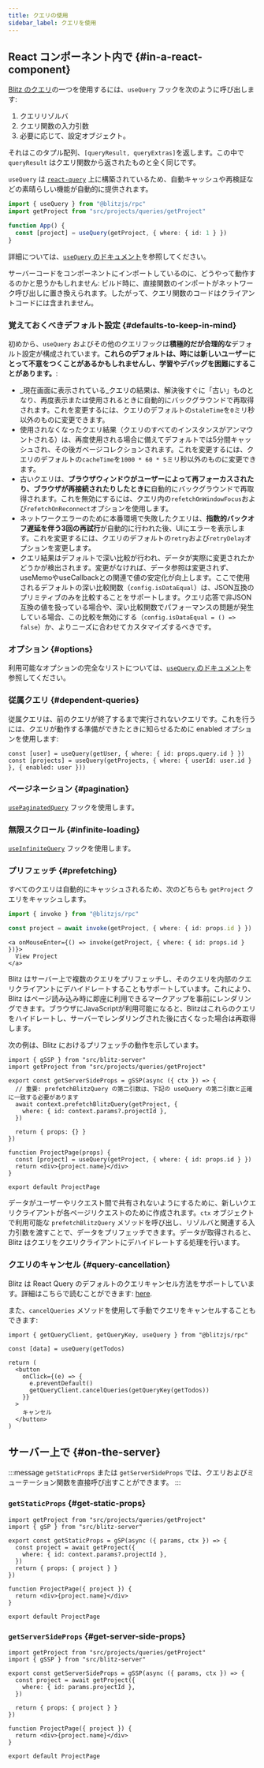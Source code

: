 ```yaml
---
title: クエリの使用
sidebar_label: クエリを使用
---
```


## React コンポーネント内で {#in-a-react-component}

[Blitz のクエリ](./query-resolvers)の一つを使用するには、`useQuery` フックを次のように呼び出します:

1. クエリリゾルバ
2. クエリ関数の入力引数
3. 必要に応じて、設定オブジェクト。

それはこのタプル配列、`[queryResult, queryExtras]`を返します。この中で `queryResult` はクエリ関数から返されたものと全く同じです。

`useQuery` は [`react-query`](https://github.com/tannerlinsley/react-query) 上に構築されているため、自動キャッシュや再検証などの素晴らしい機能が自動的に提供されます。

```ts
import { useQuery } from "@blitzjs/rpc"
import getProject from "src/projects/queries/getProject"

function App() {
  const [project] = useQuery(getProject, { where: { id: 1 } })
}
```

詳細については、[`useQuery` のドキュメント](./use-query)を参照してください。

<Card type="info" title="🤔">

サーバーコードをコンポーネントにインポートしているのに、どうやって動作するのかと思うかもしれません: ビルド時に、直接関数のインポートがネットワーク呼び出しに置き換えられます。したがって、クエリ関数のコードはクライアントコードには含まれません。

</Card>

### 覚えておくべきデフォルト設定 {#defaults-to-keep-in-mind}

初めから、`useQuery` およびその他のクエリフックは**積極的だが合理的な**デフォルト設定が構成されています。**これらのデフォルトは、時には新しいユーザーにとって不意をつくことがあるかもしれませんし、学習やデバッグを困難にすることがあります。**:

- _現在画面に表示されている_クエリの結果は、解決後すぐに「古い」ものとなり、再度表示または使用されるときに自動的にバックグラウンドで再取得されます。これを変更するには、クエリのデフォルトの`staleTime`を`0`ミリ秒以外のものに変更できます。
- 使用されなくなったクエリ結果（クエリのすべてのインスタンスがアンマウントされる）は、再度使用される場合に備えてデフォルトでは5分間キャッシュされ、その後ガベージコレクションされます。これを変更するには、クエリのデフォルトの`cacheTime`を`1000 * 60 * 5`ミリ秒以外のものに変更できます。
- 古いクエリは、**ブラウザウィンドウがユーザーによって再フォーカスされたり、ブラウザが再接続されたりしたときに**自動的にバックグラウンドで再取得されます。これを無効にするには、クエリ内の`refetchOnWindowFocus`および`refetchOnReconnect`オプションを使用します。
- ネットワークエラーのために本番環境で失敗したクエリは、**指数的バックオフ遅延を伴う3回の再試行**が自動的に行われた後、UIにエラーを表示します。これを変更するには、クエリのデフォルトの`retry`および`retryDelay`オプションを変更します。
- クエリ結果はデフォルトで深い比較が行われ、データが実際に変更されたかどうかが検出されます。変更がなければ、データ参照は変更されず、useMemoやuseCallbackとの関連で値の安定化が向上します。ここで使用されるデフォルトの深い比較関数（`config.isDataEqual`）は、JSON互換のプリミティブのみを比較することをサポートします。クエリ応答で非JSON互換の値を扱っている場合や、深い比較関数でパフォーマンスの問題が発生している場合、この比較を無効にする（`config.isDataEqual = () => false`）か、よりニーズに合わせてカスタマイズするべきです。

### オプション {#options}

利用可能なオプションの完全なリストについては、[`useQuery` のドキュメント](./use-query)を参照してください。

### 従属クエリ {#dependent-queries}

従属クエリは、前のクエリが終了するまで実行されないクエリです。これを行うには、クエリが動作する準備ができたときに知らせるために enabled オプションを使用します:

```tsx
const [user] = useQuery(getUser, { where: { id: props.query.id } })
const [projects] = useQuery(getProjects, { where: { userId: user.id } }, { enabled: user }))
```

### ページネーション {#pagination}

[`usePaginatedQuery`](./use-paginated-query) フックを使用します。

### 無限スクロール {#infinite-loading}

[`useInfiniteQuery`](./use-infinite-query) フックを使用します。

### プリフェッチ {#prefetching}

すべてのクエリは自動的にキャッシュされるため、次のどちらも `getProject` クエリをキャッシュします。

```ts
import { invoke } from "@blitzjs/rpc"

const project = await invoke(getProject, { where: { id: props.id } })
```

```tsx
<a onMouseEnter={() => invoke(getProject, { where: { id: props.id } })}>
  View Project
</a>
```

Blitz はサーバー上で複数のクエリをプリフェッチし、そのクエリを内部のクエリクライアントにデハイドレートすることもサポートしています。これにより、Blitz はページ読み込み時に即座に利用できるマークアップを事前にレンダリングできます。ブラウザにJavaScriptが利用可能になると、Blitzはこれらのクエリをハイドレートし、サーバーでレンダリングされた後に古くなった場合は再取得します。

次の例は、Blitz におけるプリフェッチの動作を示しています。

```tsx
import { gSSP } from "src/blitz-server"
import getProject from "src/projects/queries/getProject"

export const getServerSideProps = gSSP(async ({ ctx }) => {
  // 重要: prefetchBlitzQuery の第二引数は、下記の useQuery の第二引数と正確に一致する必要があります
  await context.prefetchBlitzQuery(getProject, {
    where: { id: context.params?.projectId },
  })

  return { props: {} }
})

function ProjectPage(props) {
  const [project] = useQuery(getProject, { where: { id: props.id } })
  return <div>{project.name}</div>
}

export default ProjectPage
```

データがユーザーやリクエスト間で共有されないようにするために、新しいクエリクライアントが各ページリクエストのために作成されます。`ctx` オブジェクトで利用可能な `prefetchBlitzQuery` メソッドを呼び出し、リゾルバと関連する入力引数を渡すことで、データをプリフェッチできます。データが取得されると、Blitz はクエリをクエリクライアントにデハイドレートする処理を行います。

### クエリのキャンセル {#query-cancellation}

Blitz は React Query のデフォルトのクエリキャンセル方法をサポートしています。詳細はこちらで読むことができます:
[here](https://react-query-v2.tanstack.com/guides/query-cancellation).

また、`cancelQueries` メソッドを使用して手動でクエリをキャンセルすることもできます:

```tsx
import { getQueryClient, getQueryKey, useQuery } from "@blitzjs/rpc"

const [data] = useQuery(getTodos)

return (
  <button
    onClick={(e) => {
      e.preventDefault()
      getQueryClient.cancelQueries(getQueryKey(getTodos))
    }}
  >
    キャンセル
  </button>
)
```

## サーバー上で {#on-the-server}

:::message
`getStaticProps` または `getServerSideProps` では、クエリおよびミューテーション関数を直接呼び出すことができます。
:::

### `getStaticProps` {#get-static-props}

```tsx
import getProject from "src/projects/queries/getProject"
import { gSP } from "src/blitz-server"

export const getStaticProps = gSP(async ({ params, ctx }) => {
  const project = await getProject({
    where: { id: context.params?.projectId },
  })
  return { props: { project } }
})

function ProjectPage({ project }) {
  return <div>{project.name}</div>
}

export default ProjectPage
```

### `getServerSideProps` {#get-server-side-props}

```tsx
import getProject from "src/projects/queries/getProject"
import { gSSP } from "src/blitz-server"

export const getServerSideProps = gSSP(async ({ params, ctx }) => {
  const project = await getProject({
    where: { id: params.projectId },
  })

  return { props: { project } }
})

function ProjectPage({ project }) {
  return <div>{project.name}</div>
}

export default ProjectPage
```
